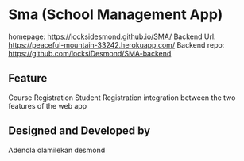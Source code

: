 # Sma (School Management App)
homepage: https://locksidesmond.github.io/SMA/
Backend Url: https://peaceful-mountain-33242.herokuapp.com/
Backend repo: https://github.com/locksiDesmond/SMA-backend

## Feature
Course Registration
Student Registration
integration between the two features of the web app

## Designed and Developed by

Adenola olamilekan desmond

